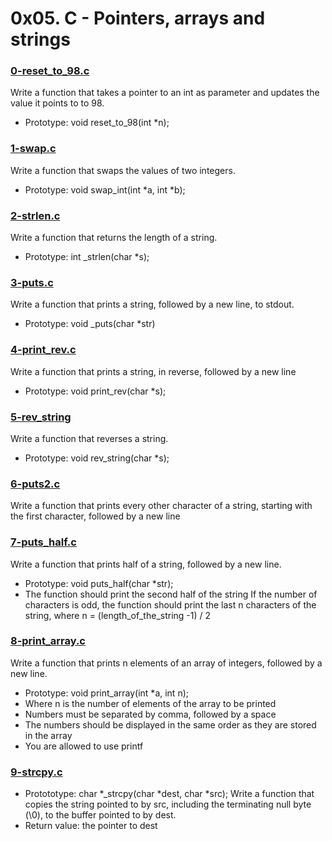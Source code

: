 # 0x05. C - Pointers, arrays and strings

### [0-reset_to_98.c](https://github.com/MrGiddy/alx-low_level_programming/blob/main/0x05-pointers_arrays_strings/0-reset_to_98.c)

Write a function that takes a pointer to an int as parameter and updates the value it points to to 98.
* Prototype: void reset_to_98(int \*n);

### [1-swap.c](https://github.com/MrGiddy/alx-low_level_programming/blob/main/0x05-pointers_arrays_strings/1-swap.c)

Write a function that swaps the values of two integers.
* Prototype: void swap_int(int \*a, int \*b);

### [2-strlen.c](https://github.com/MrGiddy/alx-low_level_programming/blob/main/0x05-pointers_arrays_strings/2-strlen.c)
Write a function that returns the length of a string.
* Prototype: int \_strlen(char \*s);

### [3-puts.c](https://github.com/MrGiddy/alx-low_level_programming/blob/main/0x05-pointers_arrays_strings/3-puts.c)
Write a function that prints a string, followed by a new line, to stdout.
* Prototype: void \_puts(char \*str)

### [4-print_rev.c](https://github.com/MrGiddy/alx-low_level_programming/blob/main/0x05-pointers_arrays_strings/4-print_rev.c)
Write a function that prints a string, in reverse, followed by a new line
* Prototype: void print_rev(char \*s);

### [5-rev_string](https://github.com/MrGiddy/alx-low_level_programming/blob/main/0x05-pointers_arrays_strings/5-rev_string.c)
Write a function that reverses a string.
* Prototype: void rev_string(char \*s);

### [6-puts2.c](https://github.com/MrGiddy/alx-low_level_programming/blob/main/0x05-pointers_arrays_strings/6-puts2.c)
Write a function that prints every other character of a string, starting with the first character, followed by a new line

### [7-puts_half.c](https://github.com/MrGiddy/alx-low_level_programming/blob/main/0x05-pointers_arrays_strings/7-puts_half.c)
Write a function that prints half of a string, followed by a new line.
* Prototype: void puts_half(char \*str);
* The function should print the second half of the string
If the number of characters is odd, the function should print the last n characters of the string, where n = (length_of_the_string -1) / 2

### [8-print_array.c](https://github.com/MrGiddy/alx-low_level_programming/blob/main/0x05-pointers_arrays_strings/8-print_array.c)
Write a function that prints n elements of an array of integers, followed by a new line.
* Prototype: void print_array(int \*a, int n);
* Where n is the number of elements of the array to be printed
* Numbers must be separated by comma, followed by a space
* The numbers should be displayed in the same order as they are stored in the array
* You are allowed to use printf

### [9-strcpy.c](https://github.com/MrGiddy/alx-low_level_programming/blob/main/0x05-pointers_arrays_strings/9-strcpy.c)
* Protototype: char \*\_strcpy(char \*dest, char \*src);
Write a function that copies the string pointed to by src, including the terminating null byte (\0), to the buffer pointed to by dest.
* Return value: the pointer to dest
